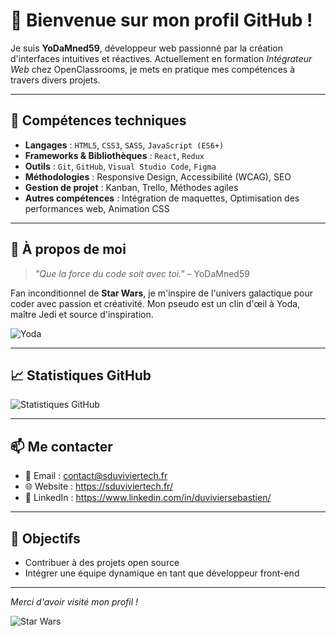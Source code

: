 # 👋 Bienvenue sur mon profil GitHub !

Je suis **YoDaMned59**, développeur web passionné par la création d'interfaces intuitives et réactives. Actuellement en formation *Intégrateur Web* chez OpenClassrooms, je mets en pratique mes compétences à travers divers projets.

---

## 🧰 Compétences techniques

- **Langages** : `HTML5`, `CSS3`, `SASS`, `JavaScript (ES6+)`
- **Frameworks & Bibliothèques** : `React`, `Redux`
- **Outils** : `Git`, `GitHub`, `Visual Studio Code`, `Figma`
- **Méthodologies** : Responsive Design, Accessibilité (WCAG), SEO
- **Gestion de projet** : Kanban, Trello, Méthodes agiles
- **Autres compétences** : Intégration de maquettes, Optimisation des performances web, Animation CSS

---

## 🌌 À propos de moi

> *"Que la force du code soit avec toi."* – YoDaMned59

Fan inconditionnel de **Star Wars**, je m'inspire de l'univers galactique pour coder avec passion et créativité. Mon pseudo est un clin d'œil à Yoda, maître Jedi et source d'inspiration.

![Yoda](https://github.com/user-attachments/assets/81e233b0-49bc-4b76-aece-8805b2d39a08)

---

## 📈 Statistiques GitHub

![Statistiques GitHub](https://github-readme-stats.vercel.app/api?username=YoDaMned59&show_icons=true&theme=radical)

---

## 📫 Me contacter

- 📧 Email : contact@sduviviertech.fr
- 🌐 Website : https://sduviviertech.fr/
- 💼 LinkedIn : https://www.linkedin.com/in/duviviersebastien/

---

## 🎯 Objectifs

- Contribuer à des projets open source
- Intégrer une équipe dynamique en tant que développeur front-end

---

*Merci d'avoir visité mon profil !*

![Star Wars](https://media.giphy.com/media/3o7aD2saalBwwftBIY/giphy.gif)
